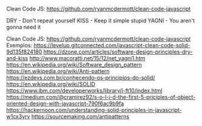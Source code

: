 Clean Code JS: https://github.com/ryanmcdermott/clean-code-javascript

DRY - Don't repeat yourself
KISS - Keep it simple stupid
YAGNI - You aren't gonna need it

Clean Code JS: https://github.com/ryanmcdermott/clean-code-javascript
Exemplos: https://levelup.gitconnected.com/javascript-clean-code-solid-9d135f824180
https://dzone.com/articles/software-design-principles-dry-and-kiss
http://www.macoratti.net/15/12/net_yagni1.htm
https://en.wikipedia.org/wiki/Software_design_pattern
https://en.wikipedia.org/wiki/Anti-pattern
https://ezdevs.com.br/conhecendo-os-principios-do-solid/
https://en.wikipedia.org/wiki/SOLID
https://www.ibm.com/developerworks/library/j-ft10/index.html
https://medium.com/@cramirez92/s-o-l-i-d-the-first-5-priciples-of-object-oriented-design-with-javascript-790f6ac9b9fa
https://hackernoon.com/understanding-solid-principles-in-javascript-w1cx3yrv
https://sourcemaking.com/antipatterns
